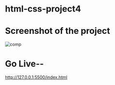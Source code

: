 # html-css-project4

# Screenshot of the project

![comp](https://github.com/nidhiii112/html-css-project4/assets/117963273/9987b15a-8755-4aed-b137-d572e4365b6d)

# Go Live--

http://127.0.0.1:5500/index.html
